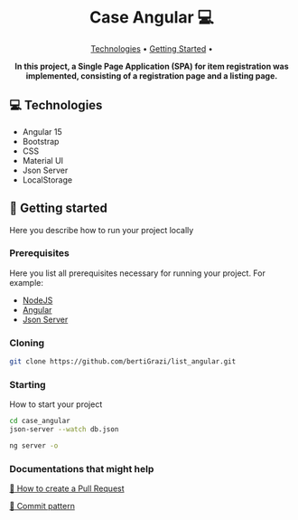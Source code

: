 <h1 align="center" style="font-weight: bold;">Case Angular 💻</h1>

<p align="center">
 <a href="#tech">Technologies</a> • 
 <a href="#started">Getting Started</a> • 
</p>

<p align="center">
    <b>In this project, a Single Page Application (SPA) for item registration was implemented, consisting of a registration page and a listing page.</b>
</p>

<h2 id="technologies">💻 Technologies</h2>

- Angular 15
- Bootstrap
- CSS
- Material UI
- Json Server
- LocalStorage

<h2 id="started">🚀 Getting started</h2>

Here you describe how to run your project locally

<h3>Prerequisites</h3>

Here you list all prerequisites necessary for running your project. For example:

- [NodeJS](https://nodejs.org/en)
- [Angular](https://angular.dev)
- [Json Server](https://www.npmjs.com/package/json-server)

<h3>Cloning</h3>

```bash
git clone https://github.com/bertiGrazi/list_angular.git
```

<h3>Starting</h3>

How to start your project

```bash
cd case_angular
json-server --watch db.json

ng server -o
```

<h3>Documentations that might help</h3>

[📝 How to create a Pull Request](https://www.atlassian.com/br/git/tutorials/making-a-pull-request)

[💾 Commit pattern](https://gist.github.com/joshbuchea/6f47e86d2510bce28f8e7f42ae84c716)
